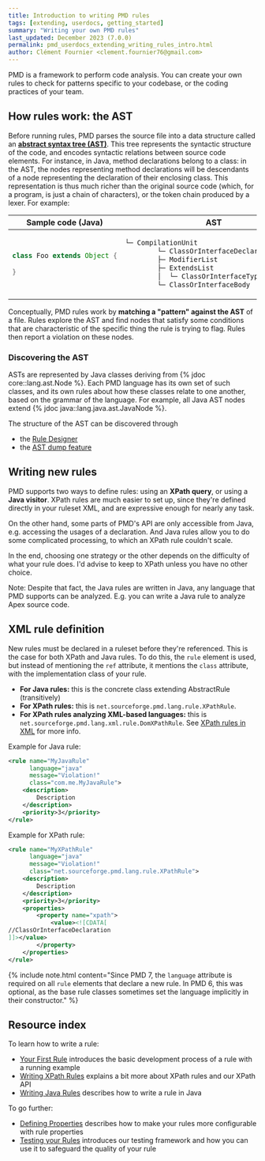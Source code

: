 ```yaml
---
title: Introduction to writing PMD rules
tags: [extending, userdocs, getting_started]
summary: "Writing your own PMD rules"
last_updated: December 2023 (7.0.0)
permalink: pmd_userdocs_extending_writing_rules_intro.html
author: Clément Fournier <clement.fournier76@gmail.com>
---
```


PMD is a framework to perform code analysis. You can create your own rules to
check for patterns specific to your codebase, or the coding practices of your
team.

## How rules work: the AST

Before running rules, PMD parses the source file into a data structure called an
**[abstract syntax tree (AST)](https://en.wikipedia.org/wiki/Abstract_syntax_tree)**.
This tree represents the syntactic structure of the
code, and encodes syntactic relations between source code elements. For instance,
in Java, method declarations belong to a class: in the AST, the nodes representing
method declarations will be descendants of a node representing the declaration of
their enclosing class. This representation is thus much richer than the original
source code (which, for a program, is just a chain of characters), or the token
chain produced by a lexer. For example:

<table>
<thead>
<tr class="header">
<th>Sample code (Java)</th>
<th>AST</th>
</tr>
</thead>
<tbody>
<tr>
<td markdown="block">

```java
class Foo extends Object {

}
```

</td>
<td markdown="block">

```java
└─ CompilationUnit
        └─ ClassOrInterfaceDeclaration "Foo"
        ├─ ModifierList
        ├─ ExtendsList
        │  └─ ClassOrInterfaceType "Object"
        └─ ClassOrInterfaceBody
```

</td>
</tr>
</tbody>
</table>

Conceptually, PMD rules work by **matching a "pattern" against the AST** of a
file.
Rules explore the AST and find nodes that satisfy some conditions that are characteristic
of the specific thing the rule is trying to flag. Rules then report a violation on these nodes.

### Discovering the AST


ASTs are represented by Java classes deriving from {% jdoc core::lang.ast.Node %}.
Each PMD language has its own set of such classes, and its own rules about how
these classes relate to one another, based on the grammar of the language. For
example, all Java AST nodes extend {% jdoc java::lang.java.ast.JavaNode %}.

The structure of the AST can be discovered through
 * the [Rule Designer](pmd_userdocs_extending_designer_reference.html#ast-inspection)
 * the [AST dump feature](pmd_userdocs_extending_ast_dump.html)






## Writing new rules

PMD supports two ways to define rules: using an **XPath query**, or using a
**Java visitor**. XPath rules are much easier to set up, since they're defined
directly in your ruleset XML, and are expressive enough for nearly any task.

On the other hand, some parts of PMD's API are only accessible from Java, e.g.
accessing the usages of a declaration. And Java rules allow you to do some
complicated processing, to which an XPath rule couldn't scale.

In the end, choosing one strategy or the other depends on the difficulty of what
your rule does. I'd advise to keep to XPath unless you have no other choice.

Note: Despite that fact, the Java rules are written in Java, any language that PMD supports
can be analyzed. E.g. you can write a Java rule to analyze Apex source code.

## XML rule definition

New rules must be declared in a ruleset before they're referenced. This is the
case for both XPath and Java rules. To do this, the `rule` element is used, but
instead of mentioning the `ref` attribute, it mentions the `class` attribute,
with the implementation class of your rule.

* **For Java rules:** this is the concrete class extending AbstractRule (transitively)
* **For XPath rules:** this is `net.sourceforge.pmd.lang.rule.XPathRule`.
* **For XPath rules analyzing XML-based languages:** this is `net.sourceforge.pmd.lang.xml.rule.DomXPathRule`.
  See [XPath rules in XML](pmd_languages_xml.html#xpath-rules-in-xml) for more info.

Example for Java rule:

```xml
<rule name="MyJavaRule"
      language="java"
      message="Violation!"
      class="com.me.MyJavaRule">
    <description>
        Description
    </description>
    <priority>3</priority>
</rule>
```

Example for XPath rule:

```xml
<rule name="MyXPathRule"
      language="java"
      message="Violation!"
      class="net.sourceforge.pmd.lang.rule.XPathRule">
    <description>
        Description
    </description>
    <priority>3</priority>
    <properties>
        <property name="xpath">
            <value><![CDATA[
//ClassOrInterfaceDeclaration
]]></value>
        </property>
    </properties>
</rule>
```


{% include note.html content="Since PMD 7, the `language` attribute is required on all `rule`
    elements that declare a new rule. In PMD 6, this was optional, as the base rule classes sometimes set
    the language implicitly in their constructor." %}

## Resource index

To learn how to write a rule:

* [Your First Rule](pmd_userdocs_extending_your_first_rule.html)
introduces the basic development process of a rule with a running example
* [Writing XPath Rules](pmd_userdocs_extending_writing_xpath_rules.html)
explains a bit more about XPath rules and our XPath API
* [Writing Java Rules](pmd_userdocs_extending_writing_java_rules.html)
describes how to write a rule in Java

To go further:
* [Defining Properties](pmd_userdocs_extending_defining_properties.html)
describes how to make your rules more configurable with rule properties
* [Testing your Rules](pmd_userdocs_extending_testing.html) introduces
our testing framework and how you can use it to safeguard the quality of
your rule

